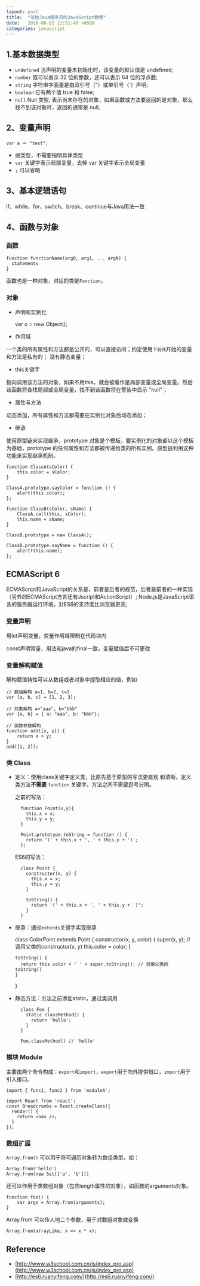 ```yaml
---
layout: post
title:  "写给Java程序员的JavaScript教程"
date:   2016-06-02 12:51:40 +0800
categories: javascript
---
```

## 1.基本数据类型

- `undefined` 当声明的变量未初始化时，该变量的默认值是 undefined;
- `number` 既可以表示 32 位的整数，还可以表示 64 位的浮点数;
- `string` 字符串字面量是由双引号（"）或单引号（'）声明;
- `boolean` 它有两个值 true 和 false;
- `null` Null 类型, 表示尚未存在的对象，如果函数或方法要返回的是对象，那么找不到该对象时，返回的通常是 null;

## 2、变量声明

	var a ＝ "test";

- 弱类型，不需要指明具体类型
- `var` 关键字表示局部变量，去掉 var 关键字表示全局变量
- `;` 可以省略

## 3、基本逻辑语句

if、while、for、switch、break、continue与Java用法一致

## 4、函数与对象
### 函数

	function functionName(arg0, arg1, ... argN) {
	  statements
	}
函数也是一种对象，对应的类是`Function`。

### 对象
- 声明和实例化
	
	var o = new Object();

- 作用域

一个类的所有属性和方法都是公开的，可以直接访问；约定使用`下划线`开始的变量和方法是私有的；
没有静态变量；

- this关键字

指向调用该方法的对象，如果不用this，就会被看作是局部变量或全局变量。然后该函数将查找局部或全局变量，找不到该函数将在警告中显示 "null"；

- 属性与方法

动态添加，所有属性和方法都需要在实例化对象后动态添加；

- 继承

使用原型链来实现继承，prototype 对象是个模板，要实例化的对象都以这个模板为基础，prototype 的任何属性和方法都被传递给类的所有实例。原型链利用这种功能来实现继承机制。
	
	function ClassA(sColor) {
	    this.color = sColor;
	}
	
	ClassA.prototype.sayColor = function () {
	    alert(this.color);
	};
	
	function ClassB(sColor, sName) {
	    ClassA.call(this, sColor);
	    this.name = sName;
	}
	
	ClassB.prototype = new ClassA();
	
	ClassB.prototype.sayName = function () {
	    alert(this.name);
	};

## ECMAScript 6
ECMAScript和JavaScript的关系是，前者是后者的规范，后者是前者的一种实现（另外的ECMAScript方言还有Jscript和ActionScript）;
Node.js是JavaScript语言的服务器运行环境，对ES6的支持度比浏览器更高;

### 变量声明
用let声明变量，变量作用域限制在代码块内

const声明常量，用法和java的final一致，变量赋值后不可更改

### 变量解构赋值

解构赋值特性可以从数组或者对象中提取相应的值，例如

	// 数组解构 a=1, b=2, c=3
	var [a, b, c] = [1, 2, 3];
	
	// 对象解构 a="aaa", b="bbb"
	var {a, b} = { a: "aaa", b: "bbb"};
	
	// 函数参数解构
	function add([x, y]) {
		return x + y;
	}
	add([1, 2]);

### 类 Class
- 定义：使用class关键字定义类，比原先基于原型的写法更直观
和清晰。定义类方法**不需要** `function` 关键字，方法之间不需要逗号分隔。

	之前的写法：

		function Point(x,y){
		  this.x = x;
		  this.y = y;
		}
		
		Point.prototype.toString = function () {
		  return '(' + this.x + ', ' + this.y + ')';
		};
	
	ES6的写法：

		class Point {
		  constructor(x, y) {
		    this.x = x;
		    this.y = y;
		  }
		
		  toString() {
		    return '(' + this.x + ', ' + this.y + ')';
		  }
		}

- 继承：通过`extends`关键字实现继承

	class ColorPoint extends Point {
	  constructor(x, y, color) {
	    super(x, y); // 调用父类的constructor(x, y)
	    this.color = color;
	  }
	
	  toString() {
	    return this.color + ' ' + super.toString(); // 调用父类的toString()
	  }
	}

- 静态方法：方法之前添加static，通过类调用

		class Foo {
		  static classMethod() {
		    return 'hello';
		  }
		}
		
		Foo.classMethod() // 'hello'

### 模块 Module
主要由两个命令构成：`export`和`import`，`export`用于向外提供借口，`import`用于引入接口。

	import { func1, func2 } from 'moduleA';
	
	import React from 'react';
	const Breadcrumbs = React.createClass({
	  render() {
	    return <nav />;
	  }
	});

	
### 数组扩展

`Array.from()` 可以用于将可遍历对象转为数组类型，如：
	
	Array.from('hello')
	Array.from(new Set(['a', 'b']))
	
还可以作用于类数组对象（包含length属性的对象），如函数的arguments对象。

	function foo() {
		var args = Array.from(arguments);
	}

Array.from 可以传人地二个参数，用于对数组对象做变换

	Array.from(arrayLike, x => x * x);
	


## Reference
- [http://www.w3school.com.cn/js/index_pro.asp](http://www.w3school.com.cn/js/index_pro.asp)
- [http://es6.ruanyifeng.com/](http://es6.ruanyifeng.com/)
